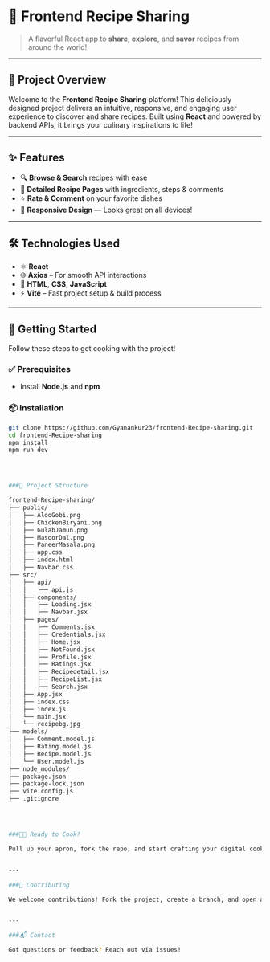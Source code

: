 # 🍲 Frontend Recipe Sharing

> A flavorful React app to **share**, **explore**, and **savor** recipes from around the world!

---

## 📖 Project Overview

Welcome to the **Frontend Recipe Sharing** platform! This deliciously designed project delivers an intuitive, responsive, and engaging user experience to discover and share recipes. Built using **React** and powered by backend APIs, it brings your culinary inspirations to life!

---

## ✨ Features

- 🔍 **Browse & Search** recipes with ease  
- 🧾 **Detailed Recipe Pages** with ingredients, steps & comments  
- ⭐ **Rate & Comment** on your favorite dishes  
- 📱 **Responsive Design** — Looks great on all devices!

---

## 🛠️ Technologies Used

- ⚛️ **React**
- 🌐 **Axios** – For smooth API interactions
- 🎨 **HTML**, **CSS**, **JavaScript**
- ⚡ **Vite** – Fast project setup & build process

---

## 🚀 Getting Started

Follow these steps to get cooking with the project!

### ✅ Prerequisites

- Install **Node.js** and **npm**

### 📦 Installation

```bash
git clone https://github.com/Gyanankur23/frontend-Recipe-sharing.git
cd frontend-Recipe-sharing
npm install
npm run dev




###📁 Project Structure

frontend-Recipe-sharing/
├── public/
│   ├── AlooGobi.png
│   ├── ChickenBiryani.png
│   ├── GulabJamun.png
│   ├── MasoorDal.png
│   ├── PaneerMasala.png
│   ├── app.css
│   ├── index.html
│   ├── Navbar.css
├── src/
│   ├── api/
│   │   └── api.js
│   ├── components/
│   │   ├── Loading.jsx
│   │   ├── Navbar.jsx
│   ├── pages/
│   │   ├── Comments.jsx
│   │   ├── Credentials.jsx
│   │   ├── Home.jsx
│   │   ├── NotFound.jsx
│   │   ├── Profile.jsx
│   │   ├── Ratings.jsx
│   │   ├── Recipedetail.jsx
│   │   ├── RecipeList.jsx
│   │   ├── Search.jsx
│   ├── App.jsx
│   ├── index.css
│   ├── index.js
│   └── main.jsx
│   └── recipebg.jpg
├── models/
│   ├── Comment.model.js
│   ├── Rating.model.js
│   ├── Recipe.model.js
│   └── User.model.js
├── node_modules/
├── package.json
├── package-lock.json
├── vite.config.js
├── .gitignore




###👨‍🍳 Ready to Cook?

Pull up your apron, fork the repo, and start crafting your digital cookbook!


---

###🧡 Contributing

We welcome contributions! Fork the project, create a branch, and open a PR. Let’s build a tastier web together!


---

###📬 Contact

Got questions or feedback? Reach out via issues!


